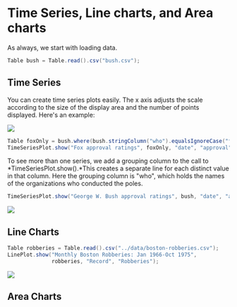 # Time Series, Line charts, and Area charts 

As always, we start with loading data.

```Java
Table bush = Table.read().csv("bush.csv");
```



## Time Series

You can create time series plots easily. The x axis adjusts the scale according to the size of the display area and the number of points displayed. Here's an example:

![](https://jtablesaw.github.io/tablesaw/userguide/images/eda/bush_time_series.png)

```java
Table foxOnly = bush.where(bush.stringColumn("who").equalsIgnoreCase("fox"));
TimeSeriesPlot.show("Fox approval ratings", foxOnly, "date", "approval");
```

To see more than one series, we add a grouping column to the call to *TimeSeriesPlot.show().*This creates a separate line for each distinct value in that column.  Here the grouping column is "who", which holds the names of the organizations who conducted the poles. 

```Java
TimeSeriesPlot.show("George W. Bush approval ratings", bush, "date", "approval", "who");
```

![](https://jtablesaw.github.io/tablesaw/userguide/images/eda/bush_time_series2.png)

## Line Charts



```Java
Table robberies = Table.read().csv("../data/boston-robberies.csv");
LinePlot.show("Monthly Boston Robberies: Jan 1966-Oct 1975", 
              robberies, "Record", "Robberies");
```

![](https://jtablesaw.github.io/tablesaw/userguide/images/eda/robberies_line.png)

## Area Charts
